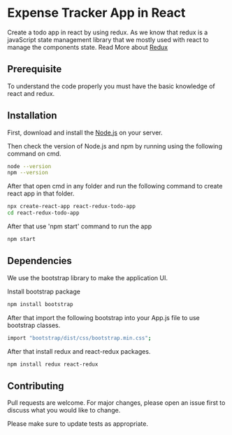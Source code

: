 # Expense Tracker App in React

Create a todo app in react by using redux. As we know that redux is a javaScript state management library that we mostly used with react to manage the components state.
Read More about [Redux](https://redux.js.org/)
## Prerequisite
To understand the code properly you must have the basic knowledge of react and redux.

## Installation

First, download and install the [Node.js](https://nodejs.org/en/)
 on your server.

Then check the version of Node.js and npm by running using the following command on cmd.
```bash
node --version
npm --version
```

After that open cmd in any folder and run the following command to create react app in that folder.
```bash
npx create-react-app react-redux-todo-app
cd react-redux-todo-app
``` 
After that use 'npm start' command to run the app
```bash
npm start
``` 


## Dependencies
We use the bootstrap library to make the application UI.

Install bootstrap package
```bash
npm install bootstrap
``` 
After that import the following bootstrap into your App.js file to use bootstrap classes.
```bash
import "bootstrap/dist/css/bootstrap.min.css";
``` 
After that install redux and react-redux packages.
```bash
npm install redux react-redux
``` 



## Contributing
Pull requests are welcome. For major changes, please open an issue first to discuss what you would like to change.

Please make sure to update tests as appropriate.
